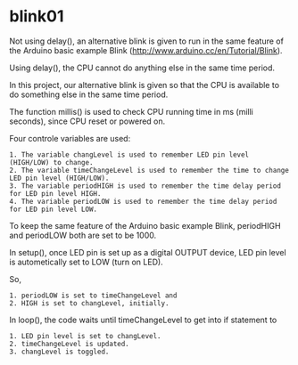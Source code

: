 # blink01
Not using delay(), an alternative blink is given to run in the same feature of the Arduino basic example Blink  (http://www.arduino.cc/en/Tutorial/Blink).


Using delay(), the CPU cannot do anything else in the same time period.

In this project, our alternative blink is given so that the CPU is available to do something else in the same time period. 


The function millis() is used to check CPU running time in ms (milli seconds), since CPU reset or powered on.


Four controle variables are used:

    1. The variable changLevel is used to remember LED pin level (HIGH/LOW) to change.
    2. The variable timeChangeLevel is used to remember the time to change LED pin level (HIGH/LOW).
    3. The variable periodHIGH is used to remember the time delay period for LED pin level HIGH.
    4. The variable periodLOW is used to remember the time delay period for LED pin level LOW.


To keep the same feature of the Arduino basic example Blink, periodHIGH and periodLOW both are set to be 1000.


In setup(), once LED pin is set up as a digital OUTPUT device, LED pin level is autometically set to LOW (turn on LED).

So, 

    1. periodLOW is set to timeChangeLevel and
    2. HIGH is set to changLevel, initially. 


In loop(), the code waits until timeChangeLevel to get into if statement to

    1. LED pin level is set to changLevel.
    2. timeChangeLevel is updated.
    3. changLevel is toggled.
